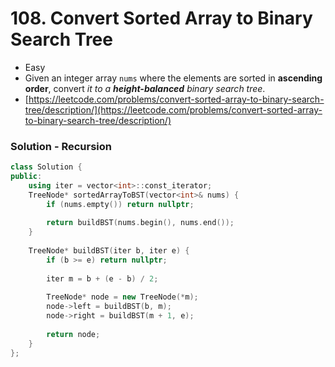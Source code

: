 # 108. Convert Sorted Array to Binary Search Tree

* Easy
* Given an integer array `nums` where the elements are sorted in **ascending order**, convert _it to a **height-balanced**_ _binary search tree_.
* [https://leetcode.com/problems/convert-sorted-array-to-binary-search-tree/description/](https://leetcode.com/problems/convert-sorted-array-to-binary-search-tree/description/)

### Solution - Recursion

```cpp
class Solution {
public:
    using iter = vector<int>::const_iterator;
    TreeNode* sortedArrayToBST(vector<int>& nums) {
        if (nums.empty()) return nullptr;
        
        return buildBST(nums.begin(), nums.end());
    }
    
    TreeNode* buildBST(iter b, iter e) {
        if (b >= e) return nullptr;
        
        iter m = b + (e - b) / 2;
        
        TreeNode* node = new TreeNode(*m);
        node->left = buildBST(b, m);
        node->right = buildBST(m + 1, e);
        
        return node;
    }
};
```
